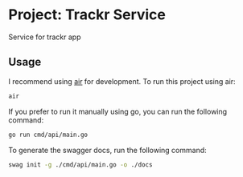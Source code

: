 # Project: Trackr Service

Service for trackr app


## Usage

I recommend using [air](https://github.com/cosmtrek/air) for development. To run this project using air:

```bash
air
```

If you prefer to run it manually using go, you can run the following command:

```bash
go run cmd/api/main.go
```

To generate the swagger docs, run the following command:

```bash
swag init -g ./cmd/api/main.go -o ./docs
```

